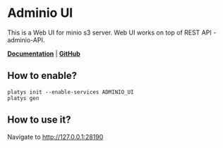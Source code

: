 # Adminio UI

This is a Web UI for minio s3 server. Web UI works on top of REST API - adminio-API.

**[Documentation](https://github.com/rzrbld/adminio-ui/)** | **[GitHub](https://github.com/rzrbld/adminio-ui)**

## How to enable?

```
platys init --enable-services ADMINIO_UI
platys gen
```

## How to use it?

Navigate to <http://127.0.0.1:28190>